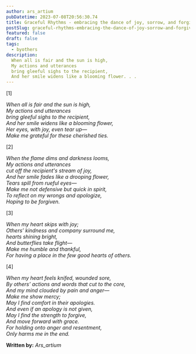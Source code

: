 ```yaml
---
author: ars_artium
pubDatetime: 2023-07-08T20:56:30.74
title: Graceful Rhythms - embracing the dance of joy, sorrow, and forgiveness
postSlug: graceful-rhythms-embracing-the-dance-of-joy-sorrow-and-forgiveness
featured: false
draft: false
tags:
  - byothers
description:
  When all is fair and the sun is high,
  My actions and utterances
  bring gleeful sighs to the recipient,
  And her smile widens like a blooming flower. . .
---
```


[1]

*When all is fair and the sun is high,*  
*My actions and utterances*  
*bring  gleeful sighs to the recipient,*  
*And her smile widens like a blooming flower,*  
*Her eyes, with joy, even tear up—*  
*Make me grateful for these cherished ties.*

[2]

*When the flame dims and darkness looms,*  
*My actions and utterances*  
*cut off the recipient's stream of joy,*  
*And her smile fades like a drooping flower,*  
*Tears spill from rueful eyes—*  
*Make me not defensive but quick in spirit,*  
*To reflect on my wrongs and apologize,*  
*Hoping to be forgiven.*

[3]

*When my heart skips with joy;*  
*Others’ kindness and company surround me,*  
*hearts shining bright,*  
*And butterflies take flight—*  
*Make me humble and thankful,*  
*For having a place in the few good hearts of others.*

[4]

*When my heart feels knifed, wounded sore,*  
*By others’ actions and words that cut to the core,*  
*And my mind clouded by pain and anger—*  
*Make me show mercy;*  
*May I find comfort in their apologies.*  
*And even if an apology is not given,*  
*May I find the strength to forgive,*  
*And move forward with grace.*  
*For holding onto anger and resentment,*  
*Only harms me in the end.*





**Written by:** *Ars_artium*